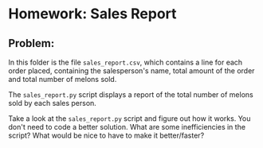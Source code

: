 Homework: Sales Report
=======

Problem:
-------
In this folder is the file `sales_report.csv`, which contains a line for each order placed, containing the salesperson's name, total amount of the order and total number of melons sold.

The `sales_report.py` script  displays a report of the total number of melons sold by each sales person.

Take a look at the `sales_report.py` script and figure out how it works.  You don't need to code a better solution.  What are some inefficiencies in the script?  What would be nice to have to make it better/faster?

